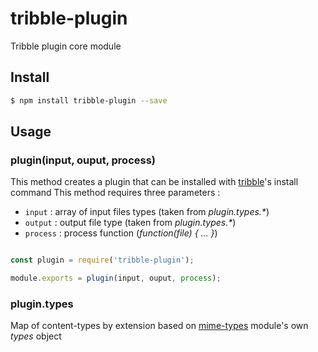 # tribble-plugin

Tribble plugin core module

## Install

```bash
$ npm install tribble-plugin --save
```

## Usage

### plugin(input, ouput, process)

This method creates a plugin that can be installed with [tribble](https://github.com/slvnfchr/tribble)'s install command
This method requires three parameters :
- `input` : array of input files types (taken from _plugin.types.*_)
- `output` : output file type (taken from _plugin.types.*_)
- `process` : process function (_function(file) { ... }_)

```js

const plugin = require('tribble-plugin');

module.exports = plugin(input, ouput, process);

```

### plugin.types

Map of content-types by extension based on [mime-types](https://github.com/jshttp/mime-types) module's own _types_ object
